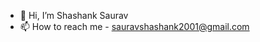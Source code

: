 - 👋 Hi, I’m Shashank Saurav
- 📫 How to reach me - sauravshashank2001@gmail.com

<!---
sauravshashank2001/sauravshashank2001 is a ✨ special ✨ repository because its `README.md` (this file) appears on your GitHub profile.
You can click the Preview link to take a look at your changes.
--->
